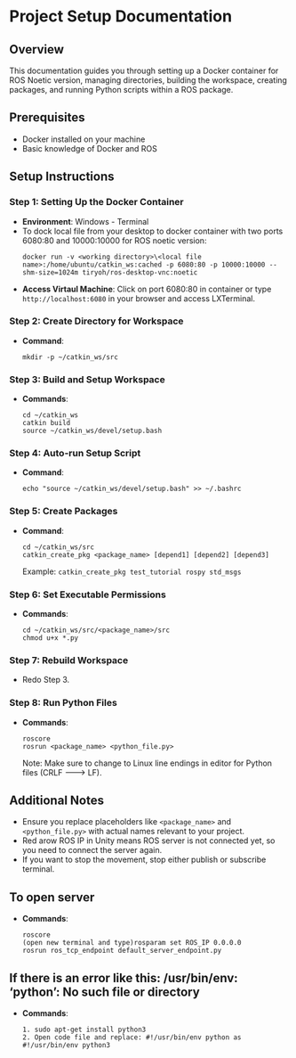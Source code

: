 
# Project Setup Documentation

## Overview
This documentation guides you through setting up a Docker container for ROS Noetic version, managing directories, building the workspace, creating packages, and running Python scripts within a ROS package.

## Prerequisites
- Docker installed on your machine
- Basic knowledge of Docker and ROS

## Setup Instructions

### Step 1: Setting Up the Docker Container
- **Environment**: Windows - Terminal 
- To dock local file from your desktop to docker container with two ports 6080:80 and 10000:10000 for ROS noetic version:
  ```
  docker run -v <working directory>\<local file name>:/home/ubuntu/catkin_ws:cached -p 6080:80 -p 10000:10000 --shm-size=1024m tiryoh/ros-desktop-vnc:noetic
  ```
- **Access Virtaul Machine**: Click on port 6080:80 in container or type `http://localhost:6080` in your browser and access LXTerminal.

### Step 2: Create Directory for Workspace
- **Command**:
  ```
  mkdir -p ~/catkin_ws/src
  ```

### Step 3: Build and Setup Workspace
- **Commands**:
  ```
  cd ~/catkin_ws
  catkin build
  source ~/catkin_ws/devel/setup.bash
  ```

### Step 4: Auto-run Setup Script
- **Command**:
  ```
  echo "source ~/catkin_ws/devel/setup.bash" >> ~/.bashrc
  ```

### Step 5: Create Packages
- **Command**:
  ```
  cd ~/catkin_ws/src
  catkin_create_pkg <package_name> [depend1] [depend2] [depend3]
  ```
  Example: `catkin_create_pkg test_tutorial rospy std_msgs`

### Step 6: Set Executable Permissions
- **Commands**:
  ```
  cd ~/catkin_ws/src/<package_name>/src
  chmod u+x *.py
  ```

### Step 7: Rebuild Workspace
- Redo Step 3.

### Step 8: Run Python Files
- **Commands**:
  ```
  roscore
  rosrun <package_name> <python_file.py>
  ```
  Note: Make sure to change to Linux line endings in editor for Python files (CRLF ---> LF).

## Additional Notes
- Ensure you replace placeholders like `<package_name>` and `<python_file.py>` with actual names relevant to your project.
- Red arow ROS IP in Unity means ROS server is not connected yet, so you need to connect the server again.
- If you want to stop the movement, stop either publish or subscribe terminal.

## To open server
- **Commands**:
  ```
  roscore
  (open new terminal and type)rosparam set ROS_IP 0.0.0.0
  rosrun ros_tcp_endpoint default_server_endpoint.py 
  ```
## If there is an error like this: /usr/bin/env: ‘python’: No such file or directory 
- **Commands**:
  ```
  1. sudo apt-get install python3 
  2. Open code file and replace: #!/usr/bin/env python as #!/usr/bin/env python3  
  ```
